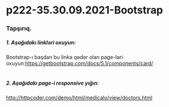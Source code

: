 # p222-35.30.09.2021-Bootstrap



### Tapşırıq.



##### 1. Aşağıdakı linkləri oxuyun:
Bootstrap-ı başdan bu linkə qədər olan page-ləri oxuyun:https://getbootstrap.com/docs/5.1/components/card/
<br /><br />



##### 2. Aşağıdakı page-i responsive yığın:
http://httpcoder.com/demo/html/medicalo/view/doctors.html
